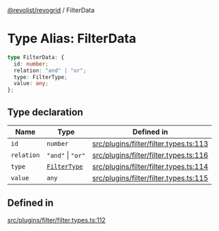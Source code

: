 [@revolist/revogrid](README.md) / FilterData

# Type Alias: FilterData

```ts
type FilterData: {
  id: number;
  relation: "and" | "or";
  type: FilterType;
  value: any;
};
```

## Type declaration

| Name | Type | Defined in |
| ------ | ------ | ------ |
| `id` | `number` | [src/plugins/filter/filter.types.ts:113](https://github.com/revolist/revogrid/blob/0bf9217987a0038bc73b1aec64e1a3314302e790/src/plugins/filter/filter.types.ts#L113) |
| `relation` | `"and"` \| `"or"` | [src/plugins/filter/filter.types.ts:116](https://github.com/revolist/revogrid/blob/0bf9217987a0038bc73b1aec64e1a3314302e790/src/plugins/filter/filter.types.ts#L116) |
| `type` | [`FilterType`](TypeAlias.FilterType.md) | [src/plugins/filter/filter.types.ts:114](https://github.com/revolist/revogrid/blob/0bf9217987a0038bc73b1aec64e1a3314302e790/src/plugins/filter/filter.types.ts#L114) |
| `value` | `any` | [src/plugins/filter/filter.types.ts:115](https://github.com/revolist/revogrid/blob/0bf9217987a0038bc73b1aec64e1a3314302e790/src/plugins/filter/filter.types.ts#L115) |

## Defined in

[src/plugins/filter/filter.types.ts:112](https://github.com/revolist/revogrid/blob/0bf9217987a0038bc73b1aec64e1a3314302e790/src/plugins/filter/filter.types.ts#L112)
